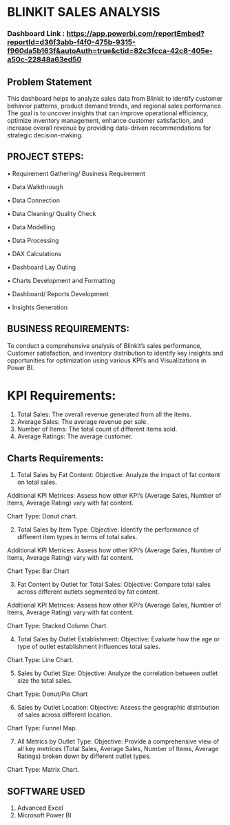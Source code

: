 # BLINKIT SALES ANALYSIS

### Dashboard Link : https://app.powerbi.com/reportEmbed?reportId=d36f3abb-f4f0-475b-9315-f960da5b163f&autoAuth=true&ctid=82c3fcca-42c8-405e-a50c-22848a63ed50

## Problem Statement

This dashboard helps to analyze sales data from Blinkit to identify customer behavior patterns, product demand trends, and regional sales performance. The goal is to uncover insights that can improve operational efficiency, optimize inventory management, enhance customer satisfaction, and increase overall revenue by providing data-driven recommendations for strategic decision-making.

## PROJECT STEPS:
•	Requirement Gathering/ Business Requirement

•	Data Walkthrough

•	Data Connection

•	Data Cleaning/ Quality Check

•	Data Modelling

•	Data Processing

•	DAX Calculations

•	Dashboard Lay Outing

•	Charts Development and Formatting

•	Dashboard/ Reports Development

•	Insights Generation


## BUSINESS REQUIREMENTS:

To conduct a comprehensive analysis of Blinkit’s sales performance, Customer satisfaction, and inventory distribution to identify key insights and opportunities for optimization using various KPI’s and Visualizations in Power BI.

# KPI Requirements:  

1.	Total Sales: The overall revenue generated from all the items.
2.	Average Sales: The average revenue per sale.
3.	Number of Items: The total count of different items sold.
4.	Average Ratings: The average customer.


## Charts Requirements:

1.	Total Sales by Fat Content: 
Objective: Analyze the impact of fat content on total sales.

Additional KPI Metrices: Assess how other KPI’s (Average Sales, Number of Items, Average Rating) vary with fat content. 

Chart Type: Donut chart.



2.	Total Sales by Item Type: 
Objective: Identify the performance of different item types in terms of total sales.

Additional KPI Metrices: Assess how other KPI’s (Average Sales, Number of Items, Average Rating) vary with fat content. 

Chart Type: Bar Chart

3.	Fat Content by Outlet for Total Sales: 
Objective: Compare total sales across different outlets segmented by fat content.

Additional KPI Metrices: Assess how other KPI’s (Average Sales, Number of Items, Average Rating) vary with fat content. 

Chart Type: Stacked Column Chart.

4.	Total Sales by Outlet Establishment: 
Objective: Evaluate how the age or type of outlet establishment influences total sales.

Chart Type: Line Chart.

5.	Sales by Outlet Size: 
Objective: Analyze the correlation between outlet size the total sales.

Chart Type: Donut/Pie Chart

6.	Sales by Outlet Location: 
Objective: Assess the geographic distribution of sales across different location.

Chart Type: Funnel Map.

7.	All Metrics by Outlet Type: 
Objective: Provide a comprehensive view of all key metrices (Total Sales, Average Sales, Number of Items, Average Ratings) broken down by different outlet types.

Chart Type: Matrix Chart. 

## SOFTWARE USED
1. Advanced Excel
2. Microsoft Power BI
